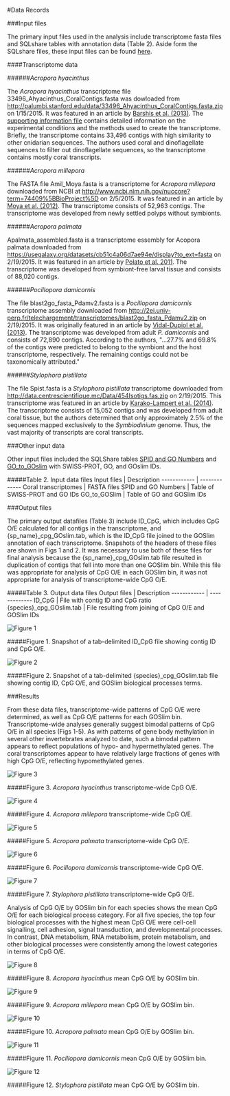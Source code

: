 #Data Records

###Input files

The primary input files used in the analysis include transcriptome fasta files and SQLshare tables with annotation data (Table 2). Aside form the SQLshare files, these input files can be found [here](https://github.com/jldimond/fish546-2015/tree/master/Data). 

####Transcriptome data

######*Acropora hyacinthus*

The *Acropora hyacinthus* transcriptome file 33496_Ahyacinthus_CoralContigs.fasta was dowloaded from http://palumbi.stanford.edu/data/33496_Ahyacinthus_CoralContigs.fasta.zip on 1/15/2015. It was featured in an article by [Barshis et al. (2013)](http://www.pnas.org/content/110/4/1387.abstract). The [supporting information file](http://www.pnas.org/content/suppl/2013/01/02/1210224110.DCSupplemental/pnas.201210224SI.pdf) contains detailed information on the experimental conditions and the methods used to create the transcriptome. Briefly, the transcriptome contains 33,496 contigs with high similarity to other cnidarian sequences. The authors used coral and dinoflagellate sequences to filter out dinoflagellate sequences, so the transcriptome contains mostly coral transcripts.

######*Acropora millepora*

The FASTA file Amil_Moya.fasta is a transcriptome for *Acropora millepora* downloaded from NCBI at http://www.ncbi.nlm.nih.gov/nuccore?term=74409%5BBioProject%5D on 2/5/2015. It was featured in an article by [Moya et al. (2012)](http://onlinelibrary.wiley.com/doi/10.1111/j.1365-294X.2012.05554.x/full). The transcriptome consists of 52,963 contigs. The transcriptome was developed from newly settled polyps without symbionts.

######*Acropora palmata*

Apalmata_assembled.fasta is a transcriptome essembly for Acopora palmata downloaded from https://usegalaxy.org/datasets/cb51c4a06d7ae94e/display?to_ext=fasta on 2/19/2015. It was featured in an article by [Polato et al. 2011](http://journals.plos.org/plosone/article?id=10.1371/journal.pone.0028634). The transcriptome was developed from symbiont-free larval tissue and consists of 88,020 contigs.

######*Pocillopora damicornis*

The file blast2go_fasta_Pdamv2.fasta is a *Pocillopora damicornis* transcriptome assembly downloaded from http://2ei.univ-perp.fr/telechargement/transcriptomes/blast2go_fasta_Pdamv2.zip on 2/19/2015. It was originally featured in an article by [Vidal-Dupiol et al. (2013)](http://journals.plos.org/plosone/article?id=10.1371/journal.pone.0058652). The transcriptome was developed from adult *P. damicornis* and consists of 72,890 contigs. According to the authors, "...27.7% and 69.8% of the contigs were predicted to belong to the symbiont and the host transcriptome, respectively. The remaining contigs could not be taxonomically attributed." 

######*Stylophora pistillata*

The file Spist.fasta is a *Stylophora pistillata* transcriptome downloaded from http://data.centrescientifique.mc/Data/454Isotigs.fas.zip on 2/19/2015. This transcriptome was featured in an article by [Karako-Lampert et al. (2014)](http://journals.plos.org/plosone/article?id=10.1371/journal.pone.0088615). The transcriptome consists of 15,052 contigs and was developed from adult coral tissue, but the authors determined that only approximately 2.5% of the sequences mapped exclusively to the *Symbiodinium* genome. Thus, the vast majority of transcripts are coral transcripts.

###Other input data

Other input files included the SQLShare tables [SPID and GO Numbers](https://sqlshare.escience.washington.edu/sqlshare/#s=query/sr320@washington.edu/SPID%20and%20GO%20Numbers) and [GO_to_GOslim](https://sqlshare.escience.washington.edu/sqlshare/#s=query/sr320%40washington.edu/GO_to_GOslim) with SWISS-PROT, GO, and GOslim IDs. 

#####Table 2. Input data files 
Input files | Description
------------ | -------------
Coral transcriptomes | FASTA files
SPID and GO Numbers | Table of SWISS-PROT and GO IDs
GO_to_GOSlim | Table of GO and GOSlim IDs

###Output files

The primary output datafiles (Table 3) include ID_CpG, which includes CpG O/E calculated for all contigs in the transcriptome, and {sp_name}_cpg_GOslim.tab, which is the ID_CpG file joined to the GOSlim annotation of each transcriptome. Snapshots of the headers of these files are shown in Figs 1 and 2. It was necessary to use both of these files for final analysis because the {sp_name}_cpg_GOslim.tab file resulted in duplication of contigs that fell into more than one GOSlim bin. While this file was appropriate for analysis of CpG O/E in each GOSlim bin, it was not appropriate for analysis of transcriptome-wide CpG O/E.

#####Table 3. Output data files
Output files | Description
------------ | -------------
ID_CpG | File with contig ID and CpG ratio
{species}_cpg_GOslim.tab | File resulting from joining of CpG O/E and GOSlim IDs

![Figure 1](./images/ID_CpG.png?raw=true) 

#####Figure 1. Snapshot of a tab-delimited ID_CpG file showing contig ID and CpG O/E.


![Figure 2](./images/{species}_cpg_GOslim.png?raw=true) 

#####Figure 2. Snapshot of a tab-delimited {species}_cpg_GOslim.tab file showing contig ID, CpG O/E, and GOSlim biological processes terms.

###Results

From these data files, transcriptome-wide patterns of CpG O/E were determined, as well as CpG O/E patterns for each GOSlim bin. Transcriptome-wide analyses generally suggest bimodal patterns of CpG O/E in all species (Figs 1-5). As with patterns of gene body methylation in several other invertebrates analyzed to date, such a bimodal pattern appears to reflect populations of hypo- and hypermethylated genes. The coral transcriptomes appear to have relatively large fractions of genes with high CpG O/E, reflecting hypomethylated genes.

![Figure 3](./images/Ahya_density.png?raw=true) 

#####Figure 3. *Acropora hyacinthus* transcriptome-wide CpG O/E.

![Figure 4](./images/Amil_density.png?raw=true) 

#####Figure 4. *Acropora millepora* transcriptome-wide CpG O/E.

![Figure 5](./images/Apalm_density.png?raw=true) 

#####Figure 5. *Acropora palmata* transcriptome-wide CpG O/E.

![Figure 6](./images/Pdam_density.png?raw=true) 

#####Figure 6. *Pocillopora damicornis* transcriptome-wide CpG O/E.

![Figure 7](./images/Spist_density.png?raw=true) 

#####Figure 7. *Stylophora pistillata* transcriptome-wide CpG O/E.

Analysis of CpG O/E by GOSlim bin for each species shows the mean CpG O/E for each biological process category. For all five species, the top four biological processes with the highest mean CpG O/E were cell-cell signalling, cell adhesion, signal transduction, and developmental processes. In contrast, DNA metabolism, RNA metabolism, protein metabolism, and other biological processes were consistently among the lowest categories in terms of CpG O/E.

![Figure 8](./images/Ahya_bar.png?raw=true) 

#####Figure 8. *Acropora hyacinthus* mean CpG O/E by GOSlim bin.

![Figure 9](./images/Amil_bar.png?raw=true) 

#####Figure 9. *Acropora millepora* mean CpG O/E by GOSlim bin.

![Figure 10](./images/Apalm_bar.png?raw=true) 

#####Figure 10. *Acropora palmata* mean CpG O/E by GOSlim bin.

![Figure 11](./images/Pdam_bar.png?raw=true) 

#####Figure 11. *Pocillopora damicornis* mean CpG O/E by GOSlim bin.

![Figure 12](./images/Spist_bar.png?raw=true) 

#####Figure 12. *Stylophora pistillata* mean CpG O/E by GOSlim bin.
